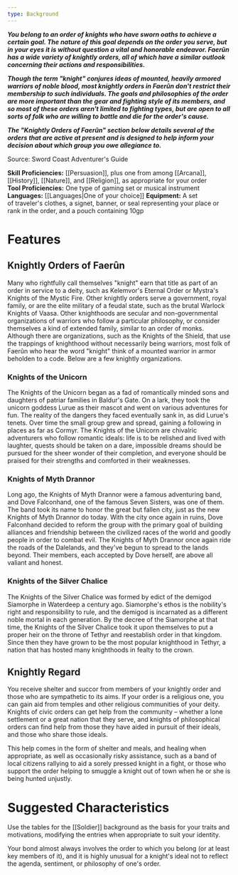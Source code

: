 ```yaml
---
type: Background
---
```

**_You belong to an order of knights who have sworn oaths to achieve a certain goal. The nature of this goal depends on the order you serve, but in your eyes it is without question a vital and honorable endeavor. Faerûn has a wide variety of knightly orders, all of which have a similar outlook concerning their actions and responsibilities._**

**_Though the term "knight" conjures ideas of mounted, heavily armored warriors of noble blood, most knightly orders in Faerûn don't restrict their membership to such individuals. The goals and philosophies of the order are more important than the gear and fighting style of its members, and so most of these orders aren't limited to fighting types, but are open to all sorts of folk who are willing to battle and die for the order's cause._**

**_The "Knightly Orders of Faerûn" section below details several of the orders that are active at present and is designed to help inform your decision about which group you owe allegiance to._**

Source: Sword Coast Adventurer's Guide

**Skill Proficiencies:** [[Persuasion]], plus one from among [[Arcana]], [[History]], [[Nature]], and [[Religion]], as appropriate for your order  
**Tool Proficiencies:** One type of gaming set or musical instrument  
**Languages:** [[Languages|One of your choice]] 
**Equipment:** A set of traveler's clothes, a signet, banner, or seal representing your place or rank in the order, and a pouch containing 10gp

# Features

## Knightly Orders of Faerûn

Many who rightfully call themselves "knight" earn that title as part of an order in service to a deity, such as Kelemvor's Eternal Order or Mystra's Knights of the Mystic Fire. Other knightly orders serve a government, royal family, or are the elite military of a feudal state, such as the brutal Warlock Knights of Vaasa. Other knighthoods are secular and non-governmental organizations of warriors who follow a particular philosophy, or consider themselves a kind of extended family, similar to an order of monks. Although there are organizations, such as the Knights of the Shield, that use the trappings of knighthood without necessarily being warriors, most folk of Faerûn who hear the word "knight" think of a mounted warrior in armor beholden to a code. Below are a few knightly organizations.

### Knights of the Unicorn

The Knights of the Unicorn began as a fad of romantically minded sons and daughters of patriar families in Baldur's Gate. On a lark, they took the unicorn goddess Lurue as their mascot and went on various adventures for fun. The reality of the dangers they faced eventually sank in, as did Lurue's tenets. Over time the small group grew and spread, gaining a following in places as far as Cormyr. The Knights of the Unicorn are chivalric adventurers who follow romantic ideals: life is to be relished and lived with laughter, quests should be taken on a dare, impossible dreams should be pursued for the sheer wonder of their completion, and everyone should be praised for their strengths and comforted in their weaknesses.

### Knights of Myth Drannor

Long ago, the Knights of Myth Drannor were a famous adventuring band, and Dove Falconhand, one of the famous Seven Sisters, was one of them. The band took its name to honor the great but fallen city, just as the new Knights of Myth Drannor do today. With the city once again in ruins, Dove Falconhand decided to reform the group with the primary goal of building alliances and friendship between the civilized races of the world and goodly people in order to combat evil. The Knights of Myth Drannor once again ride the roads of the Dalelands, and they've begun to spread to the lands beyond. Their members, each accepted by Dove herself, are above all valiant and honest.

### Knights of the Silver Chalice

The Knights of the Silver Chalice was formed by edict of the demigod Siamorphe in Waterdeep a century ago. Siamorphe's ethos is the nobility's right and responsibility to rule, and the demigod is incarnated as a different noble mortal in each generation. By the decree of the Siamorphe at that time, the Knights of the Silver Chalice took it upon themselves to put a proper heir on the throne of Tethyr and reestablish order in that kingdom. Since then they have grown to be the most popular knighthood in Tethyr, a nation that has hosted many knighthoods in fealty to the crown.

## Knightly Regard

You receive shelter and succor from members of your knightly order and those who are sympathetic to its aims. If your order is a religious one, you can gain aid from temples and other religious communities of your deity. Knights of civic orders can get help from the community – whether a lone settlement or a great nation that they serve, and knights of philosophical orders can find help from those they have aided in pursuit of their ideals, and those who share those ideals.

This help comes in the form of shelter and meals, and healing when appropriate, as well as occasionally risky assistance, such as a band of local citizens rallying to aid a sorely pressed knight in a fight, or those who support the order helping to smuggle a knight out of town when he or she is being hunted unjustly.

# Suggested Characteristics

Use the tables for the [[Soldier]] background as the basis for your traits and motivations, modifying the entries when appropriate to suit your identity.

Your bond almost always involves the order to which you belong (or at least key members of it), and it is highly unusual for a knight's ideal not to reflect the agenda, sentiment, or philosophy of one's order.
